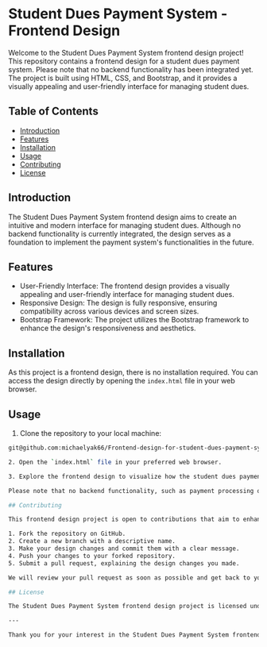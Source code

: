 # Student Dues Payment System - Frontend Design

Welcome to the Student Dues Payment System frontend design project! This repository contains a frontend design for a student dues payment system. Please note that no backend functionality has been integrated yet. The project is built using HTML, CSS, and Bootstrap, and it provides a visually appealing and user-friendly interface for managing student dues.

## Table of Contents

- [Introduction](#introduction)
- [Features](#features)
- [Installation](#installation)
- [Usage](#usage)
- [Contributing](#contributing)
- [License](#license)

## Introduction

The Student Dues Payment System frontend design aims to create an intuitive and modern interface for managing student dues. Although no backend functionality is currently integrated, the design serves as a foundation to implement the payment system's functionalities in the future.

## Features

- User-Friendly Interface: The frontend design provides a visually appealing and user-friendly interface for managing student dues.
- Responsive Design: The design is fully responsive, ensuring compatibility across various devices and screen sizes.
- Bootstrap Framework: The project utilizes the Bootstrap framework to enhance the design's responsiveness and aesthetics.

## Installation

As this project is a frontend design, there is no installation required. You can access the design directly by opening the `index.html` file in your web browser.

## Usage

1. Clone the repository to your local machine:

```bash
git@github.com:michaelyak66/Frontend-design-for-student-dues-payment-system.git```

2. Open the `index.html` file in your preferred web browser.

3. Explore the frontend design to visualize how the student dues payment system may look and feel.

Please note that no backend functionality, such as payment processing or database integration, has been implemented in this frontend design.

## Contributing

This frontend design project is open to contributions that aim to enhance the user interface, improve responsiveness, or add new visual elements. If you want to contribute, follow these steps:

1. Fork the repository on GitHub.
2. Create a new branch with a descriptive name.
3. Make your design changes and commit them with a clear message.
4. Push your changes to your forked repository.
5. Submit a pull request, explaining the design changes you made.

We will review your pull request as soon as possible and get back to you.

## License

The Student Dues Payment System frontend design project is licensed under the MIT License. You can find more details in the [LICENSE](LICENSE) file.

---

Thank you for your interest in the Student Dues Payment System frontend design project. We hope you find it useful and enjoy contributing to it! If you have any questions or feedback, feel free to open an issue or contact us. Happy designing!
